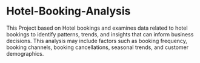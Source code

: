 # Hotel-Booking-Analysis
This Project based on Hotel bookings and examines data related to hotel bookings to identify patterns, trends, and insights that can inform business decisions. This analysis may include factors such as booking frequency, booking channels, booking cancellations, seasonal trends, and customer demographics.
